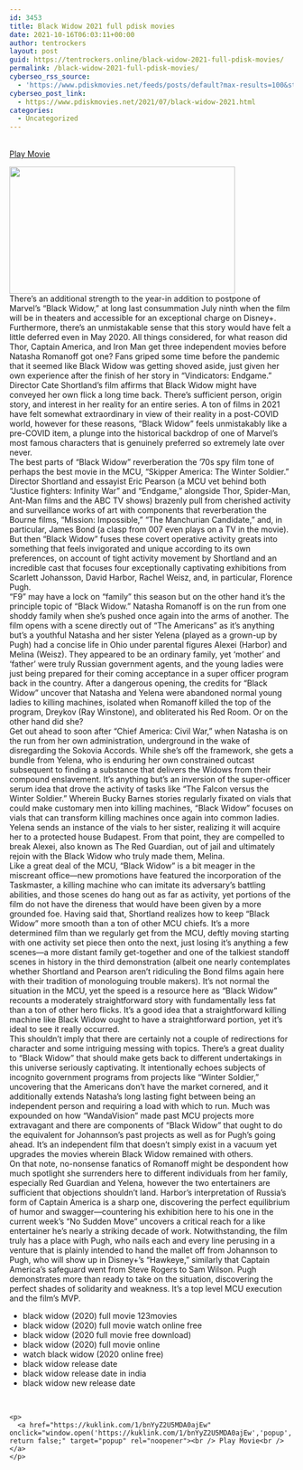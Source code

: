 ```yaml
---
id: 3453
title: Black Widow 2021 full pdisk movies
date: 2021-10-16T06:03:11+00:00
author: tentrockers
layout: post
guid: https://tentrockers.online/black-widow-2021-full-pdisk-movies/
permalink: /black-widow-2021-full-pdisk-movies/
cyberseo_rss_source:
  - 'https://www.pdiskmovies.net/feeds/posts/default?max-results=100&start-index=1201'
cyberseo_post_link:
  - https://www.pdiskmovies.net/2021/07/black-widow-2021.html
categories:
  - Uncategorized
---
```

<a href="https://kuklink.com/1/bnYyZ2U5MDA0ajEw" onclick="window.open('https://kuklink.com/1/bnYyZ2U5MDA0ajEw','popup','width=600,height=600'); return false;" target="popup" rel="noopener"><br /> Play Movie<br /> </a>

<div class="separator">
  <a href="https://www.pdiskmovies.net/2021/07/j"><img loading="lazy" border="0" data-original-height="720" data-original-width="1280" height="225" src="https://1.bp.blogspot.com/-tZGX0pj6zNM/YO6k_drm9kI/AAAAAAAAY8U/4-f1Omczn_8LKdsR6Ols9HI_Z-GDoOcWACLcBGAsYHQ/w400-h225/Black%2BWidow%2B2021.jpg" width="400" /></a>
</div>

<div>
  <span>There&#8217;s an additional strength to the year-in addition to postpone of Marvel&#8217;s &#8220;Black Widow,&#8221; at long last consummation July ninth when the film will be in theaters and accessible for an exceptional charge on Disney+. Furthermore, there&#8217;s an unmistakable sense that this story would have felt a little deferred even in May 2020. All things considered, for what reason did Thor, Captain America, and Iron Man get three independent movies before Natasha Romanoff got one? Fans griped some time before the pandemic that it seemed like Black Widow was getting shoved aside, just given her own experience after the finish of her story in &#8220;Vindicators: Endgame.&#8221; Director Cate Shortland&#8217;s film affirms that Black Widow might have conveyed her own flick a long time back. There&#8217;s sufficient person, origin story, and interest in her reality for an entire series. A ton of films in 2021 have felt somewhat extraordinary in view of their reality in a post-COVID world, however for these reasons, &#8220;Black Widow&#8221; feels unmistakably like a pre-COVID item, a plunge into the historical backdrop of one of Marvel&#8217;s most famous characters that is genuinely preferred so extremely late over never.&nbsp;</span>
</div>

<div>
  <span>The best parts of &#8220;Black Widow&#8221; reverberation the &#8217;70s spy film tone of perhaps the best movie in the MCU, &#8220;Skipper America: The Winter Soldier.&#8221; Director Shortland and essayist Eric Pearson (a MCU vet behind both &#8220;Justice fighters: Infinity War&#8221; and &#8220;Endgame,&#8221; alongside Thor, Spider-Man, Ant-Man films and the ABC TV shows) brazenly pull from cherished activity and surveillance works of art with components that reverberation the Bourne films, &#8220;Mission: Impossible,&#8221; &#8220;The Manchurian Candidate,&#8221; and, in particular, James Bond (a clasp from 007 even plays on a TV in the movie). But then &#8220;Black Widow&#8221; fuses these covert operative activity greats into something that feels invigorated and unique according to its own preferences, on account of tight activity movement by Shortland and an incredible cast that focuses four exceptionally captivating exhibitions from Scarlett Johansson, David Harbor, Rachel Weisz, and, in particular, Florence Pugh.&nbsp;</span>
</div>

<div>
  <span>&#8220;F9&#8221; may have a lock on &#8220;family&#8221; this season but on the other hand it&#8217;s the principle topic of &#8220;Black Widow.&#8221; Natasha Romanoff is on the run from one shoddy family when she&#8217;s pushed once again into the arms of another. The film opens with a scene directly out of &#8220;The Americans&#8221; as it&#8217;s anything but&#8217;s a youthful Natasha and her sister Yelena (played as a grown-up by Pugh) had a concise life in Ohio under parental figures Alexei (Harbor) and Melina (Weisz). They appeared to be an ordinary family, yet &#8216;mother&#8217; and &#8216;father&#8217; were truly Russian government agents, and the young ladies were just being prepared for their coming acceptance in a super officer program back in the country. After a dangerous opening, the credits for &#8220;Black Widow&#8221; uncover that Natasha and Yelena were abandoned normal young ladies to killing machines, isolated when Romanoff killed the top of the program, Dreykov (Ray Winstone), and obliterated his Red Room. Or on the other hand did she?&nbsp;</span>
</div>

<div>
  <span>Get out ahead to soon after &#8220;Chief America: Civil War,&#8221; when Natasha is on the run from her own administration, underground in the wake of disregarding the Sokovia Accords. While she&#8217;s off the framework, she gets a bundle from Yelena, who is enduring her own constrained outcast subsequent to finding a substance that delivers the Widows from their compound enslavement. It&#8217;s anything but&#8217;s an inversion of the super-officer serum idea that drove the activity of tasks like &#8220;The Falcon versus the Winter Soldier.&#8221; Wherein Bucky Barnes stories regularly fixated on vials that could make customary men into killing machines, &#8220;Black Widow&#8221; focuses on vials that can transform killing machines once again into common ladies. Yelena sends an instance of the vials to her sister, realizing it will acquire her to a protected house Budapest. From that point, they are compelled to break Alexei, also known as The Red Guardian, out of jail and ultimately rejoin with the Black Widow who truly made them, Melina.&nbsp;</span>
</div>

<div>
  <span>Like a great deal of the MCU, &#8220;Black Widow&#8221; is a bit meager in the miscreant office—new promotions have featured the incorporation of the Taskmaster, a killing machine who can imitate its adversary&#8217;s battling abilities, and those scenes do hang out as far as activity, yet portions of the film do not have the direness that would have been given by a more grounded foe. Having said that, Shortland realizes how to keep &#8220;Black Widow&#8221; more smooth than a ton of other MCU chiefs. It&#8217;s a more determined film than we regularly get from the MCU, deftly moving starting with one activity set piece then onto the next, just losing it&#8217;s anything a few scenes—a more distant family get-together and one of the talkiest standoff scenes in history in the third demonstration (albeit one nearly contemplates whether Shortland and Pearson aren&#8217;t ridiculing the Bond films again here with their tradition of monologuing trouble makers). It&#8217;s not normal the situation in the MCU, yet the speed is a resource here as &#8220;Black Widow&#8221; recounts a moderately straightforward story with fundamentally less fat than a ton of other hero flicks. It&#8217;s a good idea that a straightforward killing machine like Black Widow ought to have a straightforward portion, yet it&#8217;s ideal to see it really occurred.&nbsp;</span>
</div>

<div>
  <span>This shouldn&#8217;t imply that there are certainly not a couple of redirections for character and some intriguing messing with topics. There&#8217;s a great duality to &#8220;Black Widow&#8221; that should make gets back to different undertakings in this universe seriously captivating. It intentionally echoes subjects of incognito government programs from projects like &#8220;Winter Soldier,&#8221; uncovering that the Americans don&#8217;t have the market cornered, and it additionally extends Natasha&#8217;s long lasting fight between being an independent person and requiring a load with which to run. Much was expounded on how &#8220;WandaVision&#8221; made past MCU projects more extravagant and there are components of &#8220;Black Widow&#8221; that ought to do the equivalent for Johannson&#8217;s past projects as well as for Pugh&#8217;s going ahead. It&#8217;s an independent film that doesn&#8217;t simply exist in a vacuum yet upgrades the movies wherein Black Widow remained with others.&nbsp;</span>
</div>

<div>
  <span>On that note, no-nonsense fanatics of Romanoff might be despondent how much spotlight she surrenders here to different individuals from her family, especially Red Guardian and Yelena, however the two entertainers are sufficient that objections shouldn&#8217;t land. Harbor&#8217;s interpretation of Russia&#8217;s form of Captain America is a sharp one, discovering the perfect equilibrium of humor and swagger—countering his exhibition here to his one in the current week&#8217;s &#8220;No Sudden Move&#8221; uncovers a critical reach for a like entertainer he&#8217;s nearly a striking decade of work. Notwithstanding, the film truly has a place with Pugh, who nails each and every line perusing in a venture that is plainly intended to hand the mallet off from Johannson to Pugh, who will show up in Disney+&#8217;s &#8220;Hawkeye,&#8221; similarly that Captain America&#8217;s safeguard went from Steve Rogers to Sam Wilson. Pugh demonstrates more than ready to take on the situation, discovering the perfect shades of solidarity and weakness. It&#8217;s a top level MCU execution and the film&#8217;s MVP.</span>
</div>

<div>
  <ul>
    <li>
      <span>black widow (2020) full movie 123movies</span>
    </li>
    <li>
      <span>black widow (2020) full movie watch online free</span>
    </li>
    <li>
      <span>black widow (2020 full movie free download)</span>
    </li>
    <li>
      <span>black widow (2020) full movie online</span>
    </li>
    <li>
      <span>watch black widow (2020 online free)</span>
    </li>
    <li>
      <span>black widow release date</span>
    </li>
    <li>
      <span>black widow release date in india</span>
    </li>
    <li>
      <span>black widow new release date</span>
    </li>
  </ul>
  
  <p>
    <span>&nbsp;</span></div> 
    
    <p>
      <a href="https://kuklink.com/1/bnYyZ2U5MDA0ajEw" onclick="window.open('https://kuklink.com/1/bnYyZ2U5MDA0ajEw','popup','width=600,height=600'); return false;" target="popup" rel="noopener"><br /> Play Movie<br /> </a>
    </p>